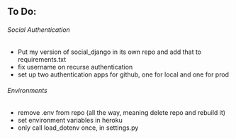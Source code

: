 ## To Do:
###### Social Authentication
  - Put my version of social_django in its own repo and add that to requirements.txt 
  - fix username on recurse authentication
  - set up two authentication apps for github, one for local and one for prod

###### Environments
  - remove .env from repo (all the way, meaning delete repo and rebuild it)
  - set environment variables in heroku
  - only call load_dotenv once, in settings.py
